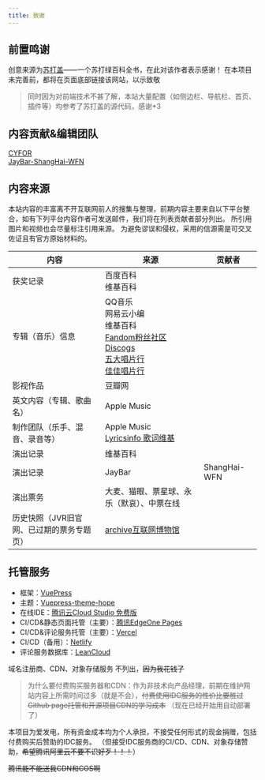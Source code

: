 ```yaml
---
title: 致谢
---
```

## 前置鸣谢
创意来源为[苏打盖](https://sodaguide.cn/ "苏打盖")——一个苏打绿百科全书，在此对该作者表示感谢！
在本项目未完善前，都将在页面底部链接该网站，以示致敬
>同时因为对前端技术不甚了解，本站大量配置（如侧边栏、导航栏、首页、插件等）均参考了苏打盖的源代码，感谢*3

## 内容贡献&编辑团队
[CYFOR](http://www.cyfor.cn "CYFOR")  
[JayBar-ShangHai-WFN](https://www.jaychou.wiki/ "shanghai-WFN")

## 内容来源

本站内容的丰富离不开互联网前人的搜集与整理，前期内容主要来自以下平台整合，如有下列平台内容作者可发送邮件，我们将在列表贡献者部分列出。
所引用图片和视频也会尽量标注引用来源。
为避免谬误和侵权，采用的信源需是可交叉佐证且有官方原始材料的。

| 内容  | 来源  | 贡献者  |
| ------------ | ------------ | ------------ |
| 获奖记录  | 百度百科<br/> 维基百科  |   |
| 专辑（音乐）信息  | QQ音乐 <br/> 网易云小编 <br/> 维基百科 <br/> [Fandom粉丝社区](https://www.fandom.com/) <br/> [Discogs](https://www.discogs.com/) <br/> [五大唱片行](https://www.5music.com.tw/) <br/>[佳佳唱片行](https://www.ccr.com.tw/)  |   |
| 影视作品  | 豆瓣网  |   |
| 英文内容（专辑、歌曲名）  | Apple Music  |   |
| 制作团队（乐手、混音、录音等）  | Apple Music <br/> [Lyricsinfo 歌词维基](https://www.musico.wiki/)  |   |
| 演出记录  | 维基百科  |   |
| 演出记录  | JayBar  | ShangHai-WFN  |
| 演出票务  | 大麦、猫眼、票星球、永乐（默哀）、中票在线  |   |
| 历史快照（JVR旧官网、已过期的票务专题页）  | [archive互联网博物馆](https://web.archive.org/)  |   |

## 托管服务
- 框架：[VuePress](https://v2.vuepress.vuejs.org/zh/ "VuePress")
- 主题：[Vuepress-theme-hope](https://theme-hope.vuejs.press/ "Vuepress-theme-hope")
- 在线IDE：[腾讯云Cloud Studio 免费版](https://https://cloud.tencent.com/product/cloudstudio "腾讯云Cloud Studio")
- CI/CD&静态页面托管（主要）：[腾讯EdgeOne Pages](https://edgeone.ai/zh/products/pages "腾讯EdgeOne Pages")
- CI/CD&评论服务托管（主要）：[Vercel](https://vercel.com/ "Vercel")
- CI/CD（备用）：[Netlify](https://www.netlify.com/ "Netlify")
- 评论服务数据库：[LeanCloud](https://leancloud.cn/ "LeanCloud")

域名注册商、CDN、对象存储服务 不列出，~~因为我花钱了~~
> 为什么要付费购买服务器和CDN：作为非技术向产品经理，前期在维护网站内容上所需时间过多（就是不会），~~付费使用IDC服务的性价比要胜过Github page托管和开源项目CDN的学习成本~~ （现在已经开始用自动部署了）

本项目为爱发电，所有资金成本均为个人承担，不接受任何形式的现金捐赠，包括付费购买后赞助的IDC服务。
（但接受IDC服务商的CI/CD、CDN、对象存储赞助，~~希望腾讯阿里云不要不识好歹！！！~~）



~~腾讯能不能送我CDN和COS啊~~